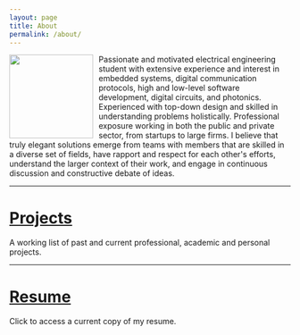 ```yaml
---
layout: page
title: About
permalink: /about/
---
```

<p>
<img src="/Resource/headshot_new_1.png" style="float:left;width:150px;height:auto;padding:0px 10px 0px 0px;">
Passionate and motivated electrical engineering student with extensive experience and interest in embedded systems, digital communication protocols, high and low-level software development, digital circuits, and photonics. Experienced with top-down design and skilled in understanding problems holistically. Professional exposure working in both the public and private sector, from startups to large firms. I believe that truly elegant solutions emerge from teams with members that are skilled in a diverse set of fields, have rapport and respect for each other's efforts, understand the larger context of their work, and engage in continuous discussion and constructive debate of ideas.
</p>
<hr>
<h1><a href = "{{site.url}}/Projects">Projects</a></h1>
<p>A working list of past and current professional, academic and personal projects.</p>
<hr>
<h1><a href = "{{site.url}}/resume_for_github_io.pdf">Resume</a></h1>
<p>Click to access a current copy of my resume.</p>
